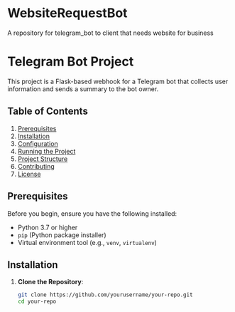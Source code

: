 # WebsiteRequestBot
A repository for telegram_bot  to client that needs website for business
# Telegram Bot Project

This project is a Flask-based webhook for a Telegram bot that collects user information and sends a summary to the bot owner.

## Table of Contents

1. [Prerequisites](#prerequisites)
2. [Installation](#installation)
3. [Configuration](#configuration)
4. [Running the Project](#running-the-project)
5. [Project Structure](#project-structure)
6. [Contributing](#contributing)
7. [License](#license)

## Prerequisites

Before you begin, ensure you have the following installed:

- Python 3.7 or higher
- `pip` (Python package installer)
- Virtual environment tool (e.g., `venv`, `virtualenv`)

## Installation

1. **Clone the Repository**:
   ```bash
   git clone https://github.com/yourusername/your-repo.git
   cd your-repo
